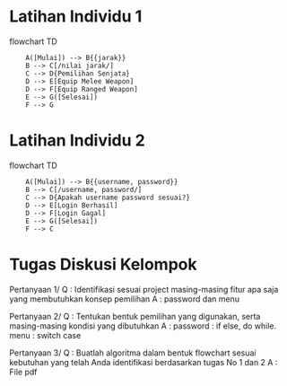 # Latihan Individu 1 #

flowchart TD
```mermaid
    A([Mulai]) --> B{{jarak}}
    B --> C[/nilai jarak/]
    C --> D{Pemilihan Senjata}
    D --> E[Equip Melee Weapon]
    D --> F[Equip Ranged Weapon]
    E --> G([Selesai])
    F --> G
```

# Latihan Individu 2 #

flowchart TD
```mermaid
    A([Mulai]) --> B{{username, password}}
    B --> C[/username, password/]
    C --> D{Apakah username password sesuai?}
    D --> E[Login Berhasil]
    D --> F[Login Gagal]
    E --> G([Selesai])
    F --> C
```
# Tugas Diskusi Kelompok #
Pertanyaan 1/
Q : Identifikasi sesuai project masing-masing fitur apa saja yang membutuhkan konsep pemilihan
A : password dan menu

Pertanyaan 2/
Q : Tentukan bentuk pemilihan yang digunakan, serta masing-masing kondisi yang dibutuhkan
A : password : if else, do while. menu : switch case

Pertanyaan 3/
Q : Buatlah algoritma dalam bentuk flowchart sesuai kebutuhan yang telah Anda identifikasi berdasarkan tugas No 1 dan 2
A : File pdf